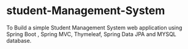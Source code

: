 # student-Management-System
To Build a simple Student Management System web application using Spring Boot , Spring MVC, Thymeleaf, Spring Data JPA and MYSQL database.
